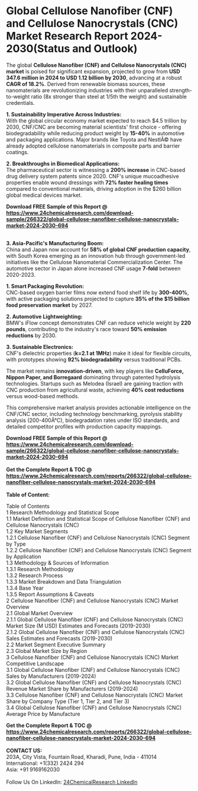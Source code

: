 <h1>Global Cellulose Nanofiber (CNF) and Cellulose Nanocrystals (CNC) Market Research Report 2024-2030(Status and Outlook)</h1><p>The global <strong>Cellulose Nanofiber (CNF) and Cellulose Nanocrystals (CNC) market</strong> is poised for significant expansion, projected to grow from <strong>USD 347.6 million in 2024 to USD 1.12 billion by 2030</strong>, advancing at a robust <strong>CAGR of 18.2%</strong>. Derived from renewable biomass sources, these nanomaterials are revolutionizing industries with their unparalleled strength-to-weight ratio (8x stronger than steel at 1/5th the weight) and sustainable credentials.</p><p><strong>1. Sustainability Imperative Across Industries:</strong><br>
With the global circular economy market expected to reach $4.5 trillion by 2030, CNF/CNC are becoming material scientists' first choice - offering biodegradability while reducing product weight by <strong>15-40%</strong> in automotive and packaging applications. Major brands like Toyota and NestlÃ© have already adopted cellulose nanomaterials in composite parts and barrier coatings.</p><p><strong>2. Breakthroughs in Biomedical Applications:</strong><br>
The pharmaceutical sector is witnessing a <strong>200% increase</strong> in CNC-based drug delivery system patents since 2020. CNF's unique mucoadhesive properties enable wound dressings with <strong>72% faster healing times</strong> compared to conventional materials, driving adoption in the $260 billion global medical devices market.</p><div><b>Download FREE Sample of this Report @ 
            <a href="https://www.24chemicalresearch.com/download-sample/266322/global-cellulose-nanofiber-cellulose-nanocrystals-market-2024-2030-694">
            https://www.24chemicalresearch.com/download-sample/266322/global-cellulose-nanofiber-cellulose-nanocrystals-market-2024-2030-694</a></b></div><br><p><strong>3. Asia-Pacific's Manufacturing Boom:</strong><br>
China and Japan now account for <strong>58% of global CNF production capacity</strong>, with South Korea emerging as an innovation hub through government-led initiatives like the Cellulose Nanomaterial Commercialization Center. The automotive sector in Japan alone increased CNF usage <strong>7-fold</strong> between 2020-2023.</p><p><strong>1. Smart Packaging Revolution:</strong><br>
CNC-based oxygen barrier films now extend food shelf life by <strong>300-400%</strong>, with active packaging solutions projected to capture <strong>35% of the $15 billion food preservation market</strong> by 2027.</p><p><strong>2. Automotive Lightweighting:</strong><br>
BMW's iFlow concept demonstrates CNF can reduce vehicle weight by <strong>220 pounds</strong>, contributing to the industry's race toward <strong>50% emission reductions</strong> by 2030.</p><p><strong>3. Sustainable Electronics:</strong><br>
CNF's dielectric properties (<strong>k=2.1 at 1MHz</strong>) make it ideal for flexible circuits, with prototypes showing <strong>92% biodegradability</strong> versus traditional PCBs.</p><p>The market remains <strong>innovation-driven</strong>, with key players like <strong>CelluForce, Nippon Paper, and Borregaard</strong> dominating through patented hydrolysis technologies. Startups such as Melodea (Israel) are gaining traction with CNC production from agricultural waste, achieving <strong>40% cost reductions</strong> versus wood-based methods.</p><p>This comprehensive market analysis provides actionable intelligence on the CNF/CNC sector, including technology benchmarking, pyrolysis stability analysis (200-400Â°C), biodegradation rates under ISO standards, and detailed competitor profiles with production capacity mappings.</p><div><b>Download FREE Sample of this Report @ 
            <a href="https://www.24chemicalresearch.com/download-sample/266322/global-cellulose-nanofiber-cellulose-nanocrystals-market-2024-2030-694">
            https://www.24chemicalresearch.com/download-sample/266322/global-cellulose-nanofiber-cellulose-nanocrystals-market-2024-2030-694</a></b></div><br><div><b>Get the Complete Report & TOC @ 
            <a href="https://www.24chemicalresearch.com/reports/266322/global-cellulose-nanofiber-cellulose-nanocrystals-market-2024-2030-694">
            https://www.24chemicalresearch.com/reports/266322/global-cellulose-nanofiber-cellulose-nanocrystals-market-2024-2030-694</a></b></div><br>
            <b>Table of Content:</b><p>Table of Contents<br />
1 Research Methodology and Statistical Scope<br />
1.1 Market Definition and Statistical Scope of Cellulose Nanofiber (CNF) and Cellulose Nanocrystals (CNC)<br />
1.2 Key Market Segments<br />
1.2.1 Cellulose Nanofiber (CNF) and Cellulose Nanocrystals (CNC) Segment by Type<br />
1.2.2 Cellulose Nanofiber (CNF) and Cellulose Nanocrystals (CNC) Segment by Application<br />
1.3 Methodology & Sources of Information<br />
1.3.1 Research Methodology<br />
1.3.2 Research Process<br />
1.3.3 Market Breakdown and Data Triangulation<br />
1.3.4 Base Year<br />
1.3.5 Report Assumptions & Caveats<br />
2 Cellulose Nanofiber (CNF) and Cellulose Nanocrystals (CNC) Market Overview<br />
2.1 Global Market Overview<br />
2.1.1 Global Cellulose Nanofiber (CNF) and Cellulose Nanocrystals (CNC) Market Size (M USD) Estimates and Forecasts (2019-2030)<br />
2.1.2 Global Cellulose Nanofiber (CNF) and Cellulose Nanocrystals (CNC) Sales Estimates and Forecasts (2019-2030)<br />
2.2 Market Segment Executive Summary<br />
2.3 Global Market Size by Region<br />
3 Cellulose Nanofiber (CNF) and Cellulose Nanocrystals (CNC) Market Competitive Landscape<br />
3.1 Global Cellulose Nanofiber (CNF) and Cellulose Nanocrystals (CNC) Sales by Manufacturers (2019-2024)<br />
3.2 Global Cellulose Nanofiber (CNF) and Cellulose Nanocrystals (CNC) Revenue Market Share by Manufacturers (2019-2024)<br />
3.3 Cellulose Nanofiber (CNF) and Cellulose Nanocrystals (CNC) Market Share by Company Type (Tier 1, Tier 2, and Tier 3)<br />
3.4 Global Cellulose Nanofiber (CNF) and Cellulose Nanocrystals (CNC) Average Price by Manufacture</p><div><b>Get the Complete Report & TOC @ 
            <a href="https://www.24chemicalresearch.com/reports/266322/global-cellulose-nanofiber-cellulose-nanocrystals-market-2024-2030-694">
            https://www.24chemicalresearch.com/reports/266322/global-cellulose-nanofiber-cellulose-nanocrystals-market-2024-2030-694</a></b></div><br><b>CONTACT US:</b><br>
            203A, City Vista, Fountain Road, Kharadi, Pune, India - 411014<br>
            International: +1(332) 2424 294<br>
            Asia: +91 9169162030 <br><br>
            Follow Us On LinkedIn: <a href="https://www.linkedin.com/company/24chemicalresearch/">24ChemicalResearch LinkedIn</a>